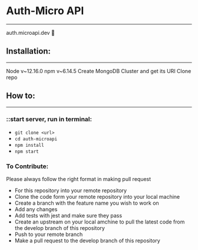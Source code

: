 # Auth-Micro API
---
auth.microapi.dev 🎈

## Installation:
---
Node v~12.16.0
npm v~6.14.5
Create MongoDB Cluster and get its URI
Clone repo

## How to:
---
### ::start server, run in terminal:
- `git clone <url>`
- `cd auth-microapi`
- `npm install`
- `npm start`

### To Contribute:
Please always follow the right format in making pull request

* For this repository into your remote repository
* Clone the code form your remote repository into your local machine
* Create a branch with the feature name you wish to work on
* Add any changes
* Add tests with jest and make sure they pass
* Create an upstream on your local amchine to pull the latest code from the develop branch of this repository
* Push to your remote branch
* Make a pull request to the develop branch of this repository
